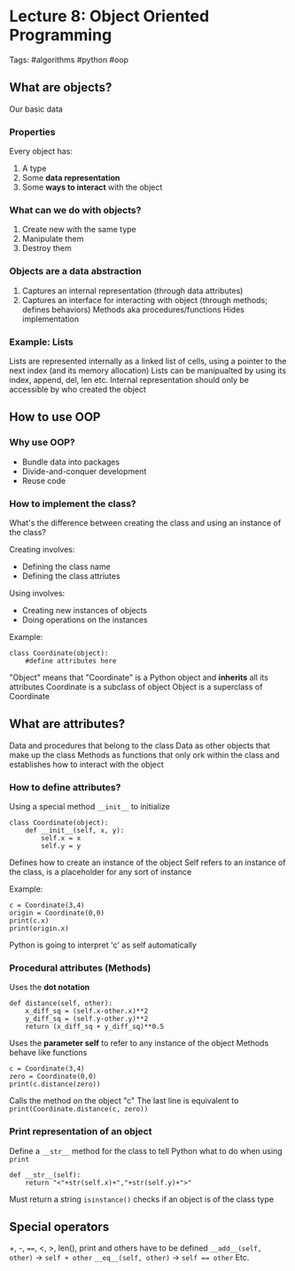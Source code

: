 # Lecture 8: Object Oriented Programming
Tags: #algorithms #python #oop

## What are objects?
Our basic data

### Properties
Every object has:
1. A type
2. Some **data representation**
3. Some **ways to interact** with the object

### What can we do with objects?
1. Create new with the same type
2. Manipulate them
3. Destroy them

### Objects are a data abstraction
1. Captures an internal representation (through data attributes)
2. Captures an interface for interacting with object (through methods; defines behaviors)
Methods aka procedures/functions
Hides implementation

### Example: Lists
Lists are represented internally as a linked list of cells, using a pointer to the next index (and its memory allocation)
Lists can be manipualted by using its index, append, del, len etc.
Internal representation should only be accessible by who created the object

## How to use OOP

### Why use OOP?
- Bundle data into packages
- Divide-and-conquer development
- Reuse code

### How to implement the class?
What's the difference between creating the class and using an instance of the class?

Creating involves:
- Defining the class name
- Defining the class attriutes

Using involves:
- Creating new instances of objects
- Doing operations on the instances

Example:
```
class Coordinate(object):
	#define attributes here
```
"Object" means that "Coordinate" is a Python object and **inherits** all its attributes
Coordinate is a subclass of object
Object is a superclass of Coordinate

## What are attributes?
Data and procedures that belong to the class
Data as other objects that make up the class
Methods as functions that only ork within the class and establishes how to interact with the object

### How to define attributes?
Using a special method `__init__` to initialize
```
class Coordinate(object):
	def __init__(self, x, y):
		self.x = x
		self.y = y
```
Defines how to create an instance of the object
Self refers to an instance of the class, is a placeholder for any sort of instance

Example:
```
c = Coordinate(3,4)
origin = Coordinate(0,0)
print(c.x)
print(origin.x)
```
Python is going to interpret 'c' as self automatically

### Procedural attributes (Methods)
Uses the **dot notation**
```
def distance(self, other):
	x_diff_sq = (self.x-other.x)**2
	y_diff_sq = (self.y-other.y)**2
	return (x_diff_sq + y_diff_sq)**0.5
```
Uses the **parameter self** to refer to any instance of the object
Methods behave like functions
```
c = Coordinate(3,4)
zero = Coordinate(0,0)
print(c.distance(zero))
```
Calls the method on the object "c"
The last line is equivalent to `print(Coordinate.distance(c, zero))`

### Print representation of an object
Define a `__str__` method for the class to tell Python what to do when using `print`
```
def __str__(self):
	return "<"+str(self.x)+","+str(self.y)+">"
```
Must return a string
`isinstance()` checks if an  object is of the class type

## Special operators
+, -, `==`, <, >, len(), print and others have to be defined
`__add__(self, other)` -> `self + other`
`__eq__(self, other)` -> `self == other`
Etc.